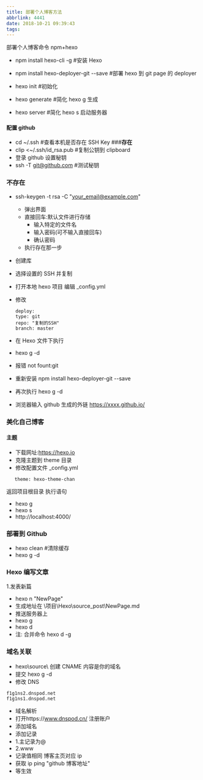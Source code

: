 ```yaml
---
title: 部署个人博客方法
abbrlink: 4441
date: 2018-10-21 09:39:43
tags:
---
```


部署个人博客命令
npm+hexo

- npm install hexo-cli -g #安装 Hexo
- npm install hexo-deployer-git --save #部署 hexo 到 git page 的 deployer

- hexo init #初始化
- hexo generate #简化 hexo g 生成
- hexo server #简化 hexo s 启动服务器

#### 配置 github

- cd ~/.ssh #查看本机是否存在 SSH Key ###**存在**
- clip <~/.ssh/id_rsa.pub #复制公钥到 clipboard
- 登录 github 设置秘钥
- ssh -T git@github.com #测试秘钥

### **不存在**

- ssh-keygen -t rsa -C "your_email@example.com"

  - 弹出界面
  - 直接回车:默认文件进行存储
    - 输入特定的文件名
    - 输入密码(可不输入直接回车)
    - 确认密码
  - 执行存在那一步

- 创建库
- 选择设置的 SSH 并复制
- 打开本地 hexo 项目 编辑 \_config.yml
- 修改
  ```
  deploy:
  type: git
  repo: "复制的SSH"
  branch: master
  ```
- 在 Hexo 文件下执行
- hexo g -d
- 报错 not fount:git
- 重新安装 npm install hexo-deployer-git --save
- 再次执行 hexo g -d
- 浏览器输入 github 生成的外链 https://xxxx.github.io/

### 美化自己博客

#### 主题

- 下载网址:https://hexo.io
- 克隆主题到 theme 目录
- 修改配置文件 \_config.yml

```
   theme: hexo-theme-chan
```

返回项目根目录 执行语句

- hexo g
- hexo s
- http://localhost:4000/

### 部署到 Github

- hexo clean #清除缓存
- hexo g -d

### Hexo 编写文章

1.发表新篇

- hexo n "NewPage"
- 生成地址在 \项目\Hexo\source_post\NewPage.md
- 推送服务器上
- hexo g
- hexo d
- 注: 合并命令 hexo d -g

### 域名关联

- hexo\source\ 创建 CNAME
  内容是你的域名
- 提交 hexo g -d
- 修改 DNS

```DNS
f1g1ns2.dnspod.net
f1g1ns1.dnspod.net
```

- 域名解析
- 打开https://www.dnspod.cn/ 注册账户
- 添加域名
- 添加记录
- 1.主记录为@
- 2.www
- 记录值相同 博客主页对应 ip
- 获取 ip ping "github 博客地址"
- 等生效

